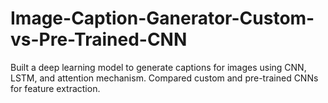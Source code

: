 # Image-Caption-Ganerator-Custom-vs-Pre-Trained-CNN
Built a deep learning model to generate captions for images using CNN, LSTM, and attention mechanism. Compared custom and pre-trained CNNs for feature extraction.

